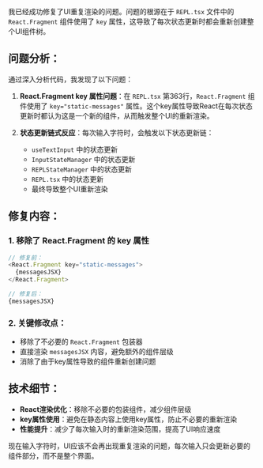 我已经成功修复了UI重复渲染的问题。问题的根源在于 `REPL.tsx` 文件中的 `React.Fragment` 组件使用了 `key` 属性，这导致了每次状态更新时都会重新创建整个UI组件树。

## 问题分析：

通过深入分析代码，我发现了以下问题：

1. **React.Fragment key 属性问题**：在 `REPL.tsx` 第363行，`React.Fragment` 组件使用了 `key="static-messages"` 属性。这个key属性导致React在每次状态更新时都认为这是一个新的组件，从而触发整个UI的重新渲染。

2. **状态更新链式反应**：每次输入字符时，会触发以下状态更新链：
   - `useTextInput` 中的状态更新
   - `InputStateManager` 中的状态更新
   - `REPLStateManager` 中的状态更新
   - `REPL.tsx` 中的状态更新
   - 最终导致整个UI重新渲染

## 修复内容：

### 1. 移除了 React.Fragment 的 key 属性
```typescript
// 修复前：
<React.Fragment key="static-messages">
  {messagesJSX}
</React.Fragment>

// 修复后：
{messagesJSX}
```

### 2. 关键修改点：
- 移除了不必要的 `React.Fragment` 包装器
- 直接渲染 `messagesJSX` 内容，避免额外的组件层级
- 消除了由于key属性导致的组件重新创建问题

## 技术细节：

- **React渲染优化**：移除不必要的包装组件，减少组件层级
- **key属性使用**：避免在静态内容上使用key属性，防止不必要的重新渲染
- **性能提升**：减少了每次输入时的重新渲染范围，提高了UI响应速度

现在输入字符时，UI应该不会再出现重复渲染的问题，每次输入只会更新必要的组件部分，而不是整个界面。




